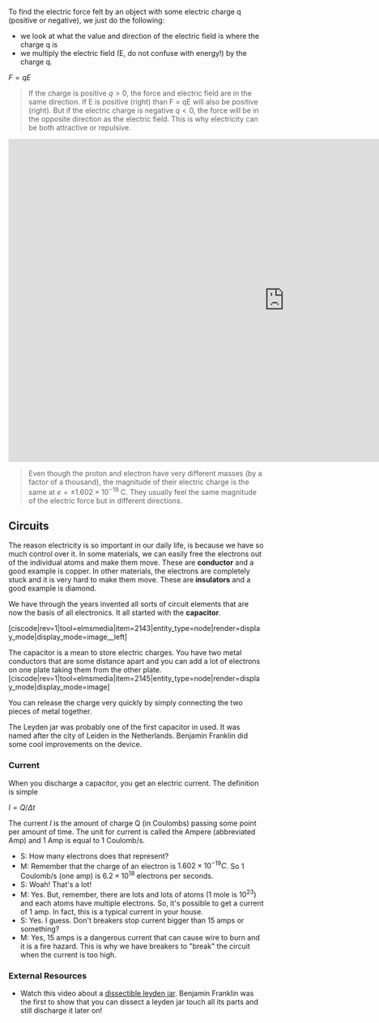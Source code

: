 To find the electric force felt by an object with some electric charge q (positive or negative), we just do the following:

* we look at what the value and direction of the electric field is where the charge q is 
* we multiply the electric field (E, do not confuse with energy!) by the charge q. 

$F = q E$

> If the charge is positive $q>0$, the force and electric field are in the same direction. If E is positive (right) than F = qE will also be positive (right). But if the electric charge is negative $q<0$, the force will be in the opposite direction as the electric field. This is why electricity can be both attractive or repulsive. 

<iframe src="https://h5p.org/h5p/embed/84196" width="1090" height="638" frameborder="0" allowfullscreen="allowfullscreen"></iframe><script src="https://h5p.org/sites/all/modules/h5p/library/js/h5p-resizer.js" charset="UTF-8"></script>
  
> Even though the proton and electron have very different masses (by a factor of a thousand), the magnitude of their electric charge is the same at $e = \pm 1.602\times10^{-19}$ C. They usually feel the same magnitude of the electric force but in different directions. 

## Circuits

The reason electricity is so important in our daily life, is because we have so much control over it. In some materials, we can easily free the electrons out of the individual atoms and make them move. These are **conductor** and a good example is copper. In other materials, the electrons are completely stuck and it is very hard to make them move. These are **insulators** and a good example is diamond.

We have through the years invented all sorts of circuit elements that are now the basis of all electronics. It all started with the **capacitor**.

[ciscode|rev=1|tool=elmsmedia|item=2143|entity_type=node|render=display_mode|display_mode=image__left]

The capacitor is a mean to store electric charges. You have two metal conductors that are some distance apart and you can add a lot of electrons on one plate taking them from the other plate.
[ciscode|rev=1|tool=elmsmedia|item=2145|entity_type=node|render=display_mode|display_mode=image]

You can release the charge very quickly by simply connecting the two pieces of metal together.

The Leyden jar was probably one of the first capacitor in used. It was named after the city of Leiden in the Netherlands.  Benjamin Franklin did some cool improvements on the device.

### Current

When you discharge a capacitor, you get an electric current. The definition is simple

$I = Q/\Delta t$

The current $I$ is the amount of charge Q (in Coulombs) passing some point per amount of time. The unit for current is called the Ampere (abbreviated Amp) and 1 Amp is equal to 1 Coulomb/s.

- S: How many electrons does that represent?
- M: Remember that the charge of an electron is $1.602\times10^{-19} C$. So 1 Coulomb/s (one amp) is $6.2 \times 10^{18}$ electrons per seconds.
- S: Woah! That's a lot!
- M: Yes. But, remember, there are lots and lots of atoms (1 mole is $10^{23}$) and each atoms have multiple electrons. So, it's possible to get a current of 1 amp. In fact, this is a typical current in your house.
- S: Yes. I guess. Don't breakers stop current bigger than 15 amps or something?
- M: Yes, 15 amps is a dangerous current that can cause wire to burn and it is a fire hazard. This is why we have breakers to "break" the circuit when the current is too high.

### External Resources

- Watch this video about a [dissectible leyden jar](http://youtu.be/9ckpQW9sdUg). Benjamin Franklin was the first to show that you can dissect a leyden jar touch all its parts and still discharge it later on!